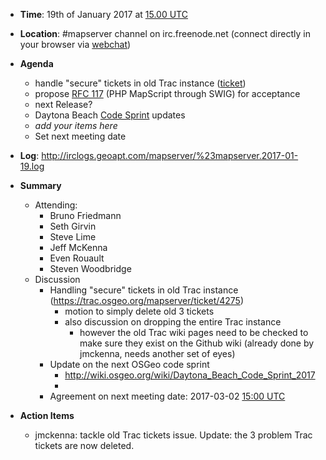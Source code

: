 * **Time**: 19th of January 2017 at [15.00 UTC](http://www.timeanddate.com/worldclock/fixedtime.html?year=2017&month=01&day=19&hour=15&min=0&sec=0%2016.00UTC)
* **Location**: #mapserver channel on irc.freenode.net (connect directly in your browser via [webchat](https://webchat.freenode.net/?channels=mapserver))
* **Agenda**
    * handle "secure" tickets in old Trac instance ([ticket](https://trac.osgeo.org/mapserver/ticket/4275))
    * propose [RFC 117](http://mapserver.org/development/rfc/ms-rfc-117.html) (PHP MapScript through SWIG) for acceptance
    * next Release?
    * Daytona Beach [Code Sprint](https://wiki.osgeo.org/wiki/Daytona_Beach_Code_Sprint_2017) updates
    * *add your items here*
    * Set next meeting date

* **Log**: http://irclogs.geoapt.com/mapserver/%23mapserver.2017-01-19.log

* **Summary**
  * Attending:
    * Bruno Friedmann
    * Seth Girvin
    * Steve Lime
    * Jeff McKenna
    * Even Rouault
    * Steven Woodbridge
  * Discussion
    * Handling "secure" tickets in old Trac instance (https://trac.osgeo.org/mapserver/ticket/4275)
      * motion to simply delete old 3 tickets
      * also discussion on dropping the entire Trac instance
        * however the old Trac wiki pages need to be checked to make sure they exist on the Github wiki (already done by jmckenna, needs another set of eyes)
    * Update on the next OSGeo code sprint
      * http://wiki.osgeo.org/wiki/Daytona_Beach_Code_Sprint_2017
      * 
    * Agreement on next meeting date: 2017-03-02 [15:00 UTC](http://www.timeanddate.com/worldclock/fixedtime.html?year=2017&month=03&day=02&hour=15&min=0&sec=0%2016.00UTC)

* **Action Items**
  * jmckenna: tackle old Trac tickets issue.  Update: the 3 problem Trac tickets are now deleted.